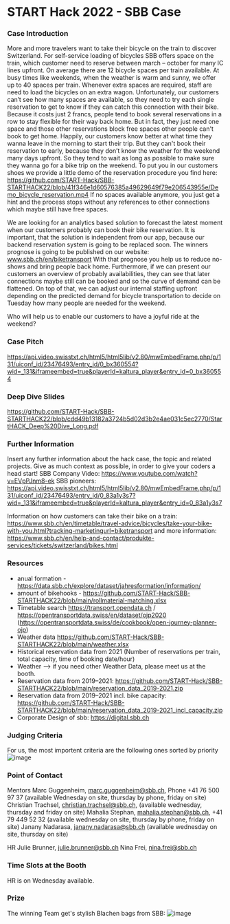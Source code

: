 # START Hack 2022 - SBB Case

### Case Introduction
More and more travelers want to take their bicycle on the train to discover Switzerland. For self-service loading of bicycles SBB offers space on the train, which customer need to reserve between march – october for many IC lines upfront.
On average there are 12 bicycle spaces per train available. At busy times like weekends, when the weather is warm and sunny, we offer up to 40 spaces per train. 
Whenever extra spaces are required, staff are need to load the bicycles on an extra wagon.
Unfortunately, our customers can’t see how many spaces are available, so they need to try each single reservation to get to know if they can catch this connection with their bike.
Because it costs just 2 francs, people tend to book several reservations in a row to stay flexible for their way back home. But in fact, they just need one space and those other reservations block free spaces other people can't book to get home. 
Happily, our customers know better at what time they wanna leave in the morning to start their trip. But they can't book their reservation to early, because they don’t know the weather for the weekend many days upfront. So they tend to wait as long as possible to make sure they wanna go for a bike trip on the weekend. 
To put you in our customers shoes we provide a little demo of the reservation procedure you find here: https://github.com/START-Hack/SBB-STARTHACK22/blob/41f346e1d60576385a49629649f79e206543955e/Demo_bicycle_reservation.mp4 
If no spaces available anymore, you just get a hint and the process stops without any references to other connections which maybe still have free spaces.


We are looking for an analytics based solution to forecast the latest moment when our customers probably can book their bike reservation. 
It is important, that the solution is independent from our app, because our backend reservation system is going to be replaced soon.
The winners prognose is going to be published on our website: www.sbb.ch/en/biketransport
With that prognose you help us to reduce no-shows and bring people back home.
Furthermore, if we can present our customers an overview of probably availabilities, they can see that later connections maybe still can be booked and so the curve of demand can be flattened.
On top of that, we can adjust our internal staffing upfront depending on the predicted demand for bicycle transportation to decide on Tuesday how many people are needed for the weekend.

Who will help us to enable our customers to have a joyful ride at the weekend?

### Case Pitch
https://api.video.swisstxt.ch/html5/html5lib/v2.80/mwEmbedFrame.php/p/131/uiconf_id/23476493/entry_id/0_bx360554?wid=_131&iframeembed=true&playerId=kaltura_player&entry_id=0_bx360554

### Deep Dive Slides
https://github.com/START-Hack/SBB-STARTHACK22/blob/cdd49b13182a3724b5d02d3b2e4ae031c5ec2770/StartHACK_Deep%20Dive_Long.pdf

### Further Information
Insert any further information about the hack case, the topic and related projects.
Give as much context as possible, in order to give your coders a head start!
SBB Company Video: https://www.youtube.com/watch?v=EVpPJnm8-ek
SBB pioneers: https://api.video.swisstxt.ch/html5/html5lib/v2.80/mwEmbedFrame.php/p/131/uiconf_id/23476493/entry_id/0_83a1y3s7?wid=_131&iframeembed=true&playerId=kaltura_player&entry_id=0_83a1y3s7

Information on how customers can take their bike on a train: https://www.sbb.ch/en/timetable/travel-advice/bicycles/take-your-bike-with-you.html?tracking-marketingurl=biketransport and more information: https://www.sbb.ch/en/help-and-contact/produkte-services/tickets/switzerland/bikes.html

### Resources
- anual formation - https://data.sbb.ch/explore/dataset/jahresformation/information/
- amount of bikehooks - https://github.com/START-Hack/SBB-STARTHACK22/blob/main/rollmaterial-matching.xlsx
-	Timetable search https://transport.opendata.ch / https://opentransportdata.swiss/en/dataset/ojp2020 (https://opentransportdata.swiss/de/cookbook/open-journey-planner-ojp)
-	Weather data https://github.com/START-Hack/SBB-STARTHACK22/blob/main/weather.xlsx
-	Historical reservation data from 2021 (Number of reservations per train, total capacity, time of booking date/hour) 
- Weather --> if you need other Weather Data, please meet us at the booth.
- Reservation data from 2019–2021: https://github.com/START-Hack/SBB-STARTHACK22/blob/main/reservation_data_2019-2021.zip
- Reservation data from 2019–2021 incl. bike capacity: https://github.com/START-Hack/SBB-STARTHACK22/blob/main/reservation_data_2019-2021_incl_capacity.zip
- Corporate Design of sbb: https://digital.sbb.ch

### Judging Criteria
For us, the most importent criteria are the following ones sorted by priority
![image](https://user-images.githubusercontent.com/101132509/158769748-2087032d-104f-40ca-8623-9e9af4685cbf.png)

### Point of Contact
Mentors
Marc Guggenheim, marc.guggenheim@sbb.ch, Phone +41 76 500 97 37 (available Wednesday on site, thursday by phone, friday on site)
Christian Trachsel, christian.trachsel@sbb.ch, (available wednesday, thursday and friday on site)
Mahalia Stephan, mahalia.stephan@sbb.ch, +41 79 449 52 32 (available wednesday on site, thursday by phone, friday on site)
Janany Nadarasa, janany.nadarasa@sbb.ch (available wednesday on site, thursday on site)

HR
Julie Brunner, julie.brunner@sbb.ch
Nina Frei, nina.frei@sbb.ch


### Time Slots at the Booth
HR is on Wednesday available.

### Prize
The winning Team get's stylish Blachen bags from SBB:
![image](https://user-images.githubusercontent.com/101132509/158331979-bd3f17f3-629f-4f06-821d-9f926cc4df0a.png)
